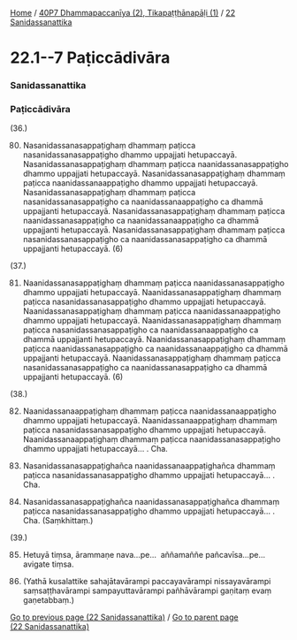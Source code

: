 
[Home](/) / [40P7 Dhammapaccanīya (2), Tikapaṭṭhānapāḷi (1)](/tipitaka/40P7.md) / [22 Sanidassanattika](/tipitaka/40P7/22.md)

# 22.1--7 Paṭiccādivāra

### Sanidassanattika

### Paṭiccādivāra

(36.)

80. Nasanidassanasappaṭighaṃ dhammaṃ paṭicca nasanidassanasappaṭigho dhammo uppajjati hetupaccayā. Nasanidassanasappaṭighaṃ dhammaṃ paṭicca naanidassanasappaṭigho dhammo uppajjati hetupaccayā. Nasanidassanasappaṭighaṃ dhammaṃ paṭicca naanidassanaappaṭigho dhammo uppajjati hetupaccayā. Nasanidassanasappaṭighaṃ dhammaṃ paṭicca nasanidassanasappaṭigho ca naanidassanaappaṭigho ca dhammā uppajjanti hetupaccayā. Nasanidassanasappaṭighaṃ dhammaṃ paṭicca naanidassanasappaṭigho ca naanidassanaappaṭigho ca dhammā uppajjanti hetupaccayā. Nasanidassanasappaṭighaṃ dhammaṃ paṭicca nasanidassanasappaṭigho ca naanidassanasappaṭigho ca dhammā uppajjanti hetupaccayā. (6)

(37.)

81. Naanidassanasappaṭighaṃ dhammaṃ paṭicca naanidassanasappaṭigho dhammo uppajjati hetupaccayā. Naanidassanasappaṭighaṃ dhammaṃ paṭicca nasanidassanasappaṭigho dhammo uppajjati hetupaccayā. Naanidassanasappaṭighaṃ dhammaṃ paṭicca naanidassanaappaṭigho dhammo uppajjati hetupaccayā. Naanidassanasappaṭighaṃ dhammaṃ paṭicca nasanidassanasappaṭigho ca naanidassanaappaṭigho ca dhammā uppajjanti hetupaccayā. Naanidassanasappaṭighaṃ dhammaṃ paṭicca naanidassanasappaṭigho ca naanidassanaappaṭigho ca dhammā uppajjanti hetupaccayā. Naanidassanasappaṭighaṃ dhammaṃ paṭicca nasanidassanasappaṭigho ca naanidassanasappaṭigho ca dhammā uppajjanti hetupaccayā. (6)

(38.)

82. Naanidassanaappaṭighaṃ dhammaṃ paṭicca naanidassanaappaṭigho dhammo uppajjati hetupaccayā. Naanidassanaappaṭighaṃ dhammaṃ paṭicca nasanidassanasappaṭigho dhammo uppajjati hetupaccayā. Naanidassanaappaṭighaṃ dhammaṃ paṭicca naanidassanasappaṭigho dhammo uppajjati hetupaccayā… . Cha.

83. Nasanidassanasappaṭighañca naanidassanaappaṭighañca dhammaṃ paṭicca nasanidassanasappaṭigho dhammo uppajjati hetupaccayā… . Cha.

84. Nasanidassanasappaṭighañca naanidassanasappaṭighañca dhammaṃ paṭicca nasanidassanasappaṭigho dhammo uppajjati hetupaccayā… . Cha. (Saṃkhittaṃ.)

(39.)

85. Hetuyā tiṃsa, ārammaṇe nava…pe…  aññamaññe pañcavīsa…pe…  avigate tiṃsa.

86. (Yathā kusalattike sahajātavārampi paccayavārampi nissayavārampi saṃsaṭṭhavārampi sampayuttavārampi pañhāvārampi gaṇitaṃ evaṃ gaṇetabbaṃ.)

[Go to previous page (22 Sanidassanattika)](/tipitaka/40P7/22.md) / [Go to parent page (22 Sanidassanattika)](/tipitaka/40P7/22.md)


